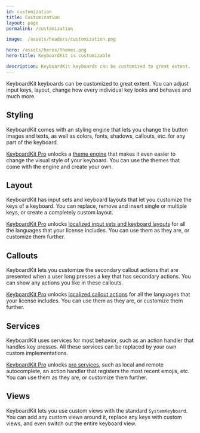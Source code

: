 ```yaml
---
id: customization
title: Customization
layout: page
permalink: /customization

image:  /assets/headers/customization.png

hero: /assets/heros/themes.png
hero-title: KeyboardKit is customizable

description: KeyboardKit keyboards can be customized to great extent.
---
```


KeyboardKit keyboards can be customized to great extent. You can adjust input keys, layout, change how every individual key looks and behaves and much more.


## Styling

KeyboardKit comes with an styling engine that lets you change the button images and texts, as well as colors, fonts, shadows, callouts, etc. for any part of the keyboard.

[KeyboardKit Pro](/pro) unlocks a [theme engine](/pro/themes) that makes it even easier to change the visual style of your keyboard. You can use the themes that come with the engine and create your own.


## Layout

KeyboardKit has input sets and keyboard layouts that let you customize the keys of a keyboard. You can replace, remove and insert single or multiple keys, or create a completely custom layout.

[KeyboardKit Pro](/pro) unlocks [localized input sets and keyboard layouts](/features/localization) for all the languages that your license includes. You can use them as they are, or customize them further.


## Callouts

KeyboardKit lets you customize the secondary callout actions that are presented when a user long presses a key that has secondary actions. You can show any actions you like in these callouts.

[KeyboardKit Pro](/pro) unlocks [localized callout actions](/features/localization) for all the languages that your license includes.  You can use them as they are, or customize them further.


## Services

KeyboardKit uses services for most behavior, such as an action handler that handles key presses. All these services can be replaced by your own custom implementations.

[KeyboardKit Pro](/pro) unlocks [pro services](/pro), such as local and remote autocomplete, an action handler that registers the most recent emojis, etc. You can use them as they are, or customize them further.


## Views

KeyboardKit lets you use custom views with the standard `SystemKeyboard`. You can add any custom views around it, replace any keys with custom views, and even switch out the entire keyboard view.